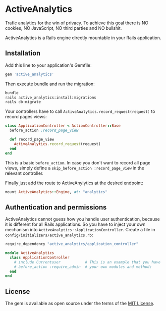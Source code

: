 # ActiveAnalytics

Trafic analytics for the win of privacy. To achieve this goal there is NO cookies, NO JavaScript, NO third parties and NO bullshit.

ActiveAnalytics is a Rails engine directly mountable in your Rails application.

## Installation
Add this line to your application's Gemfile:
```ruby
gem 'active_analytics'
```

Then execute bundle and run the migration:
```bash
bundle
rails active_analytics:install:migrations
rails db:migrate
```

Your controllers have to call `ActiveAnalytics.record_request(request)` to record pages views:
```ruby
class ApplicationController < ActionController::Base
  before_action :record_page_view

  def record_page_view
    ActiveAnalytics.record_request(request)
  end
end
```

This is a basic `before_action`. In case you don't want to record all page views, simply define a `skip_before_action :record_page_view` in the relevant controller.

Finally just add the route to ActiveAnylytics at the desired endpoint:
```ruby
mount ActiveAnalytics::Engine, at: "analytics"
```

## Authentication and permissions
ActiveAnalytics cannot guess how you handle user authentication, because it is different for all Rails applications. So you have to inject your own mechanism into `ActiveAnalytics::ApplicationController`. Create a file in `config/initializers/active_analytics.rb`:

```ruby
require_dependency "active_analytics/application_controller"

module ActiveAnalytics
  class ApplicationController
    # include Currentuser           # This is an example that you have to change by
    # before_action :require_admin  # your own modules and methods
  end
end
```

## License
The gem is available as open source under the terms of the [MIT License](https://opensource.org/licenses/MIT).
